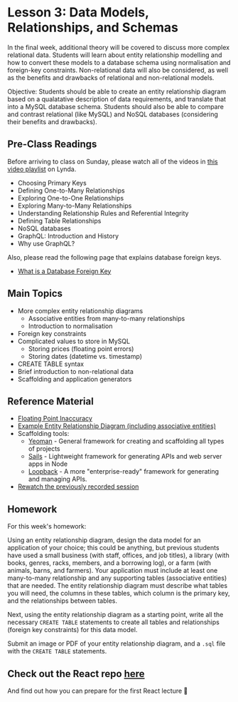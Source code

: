 # Lesson 3: Data Models, Relationships, and Schemas

In the final week, additional theory will be covered to discuss more complex relational data. Students will learn about entity relationship modelling and how to convert these models to a database schema using normalisation and foreign-key constraints. Non-relational data will also be considered, as well as the benefits and drawbacks of relational and non-relational models.

Objective: Students should be able to create an entity relationship diagram based on a qualatative description of data requirements, and translate that into a MySQL database schema. Students should also be able to compare and contrast relational (like MySQL) and NoSQL databases (considering their benefits and drawbacks).

## Pre-Class Readings

Before arriving to class on Sunday, please watch all of the videos in [this video playlist](https://www.lynda.com/SharedPlaylist/ae29ea2f495c432793abc220da47baa6) on Lynda.
- Choosing Primary Keys
- Defining One-to-Many Relationships
- Exploring One-to-One Relationships
- Exploring Many-to-Many Relationships
- Understanding Relationship Rules and Referential Integrity
- Defining Table Relationships
- NoSQL databases
- GraphQL: Introduction and History
- Why use GraphQL?

Also, please read the following page that explains database foreign keys.
- [What is a Database Foreign Key](http://databases.about.com/cs/specificproducts/g/foreignkey.htm)

## Main Topics

- More complex entity relationship diagrams
    - Associative entities from many-to-many relationships
    - Introduction to normalisation
- Foreign key constraints
- Complicated values to store in MySQL
    - Storing prices (floating point errors)
    - Storing dates (datetime vs. timestamp)
- CREATE TABLE syntax
- Brief introduction to non-relational data
- Scaffolding and application generators

## Reference Material

- [Floating Point Inaccuracy](http://stackoverflow.com/questions/2100490/floating-point-inaccuracy-examples#2100502)
- [Example Entity Relationship Diagram (including associative entities)](http://users.csc.calpoly.edu/~jdalbey/308/Lectures/HOWTO-ERD.html)
- Scaffolding tools:
    - [Yeoman](http://yeoman.io) - General framework for creating and scaffolding all types of projects
    - [Sails](http://sails.js) - Lightweight framework for generating APIs and web server apps in Node
    - [Loopback](http://loopback.io/) - A more "enterprise-ready" framework for generating and managing APIs.
- [Rewatch the previously recorded session](https://www.youtube.com/watch?v=ZNLhHUDj6jo)

## Homework

For this week's homework:

Using an entity relationship diagram, design the data model for an application of your choice; this could be anything, but previous students have used a small business (with staff, offices, and job titles), a library (with books, genres, racks, members, and a borrowing log), or a farm (with animals, barns, and farmers). Your application must include at least one many-to-many relationship and any supporting tables (associative entities) that are needed. The entity relationship diagram must describe what tables you will need, the columns in these tables, which column is the primary key, and the relationships between tables.

Next, using the entity relationship diagram as a starting point, write all the necessary `CREATE TABLE` statements to create all tables and relationships (foreign key constraints) for this data model.

Submit an image or PDF of your entity relationship diagram, and a `.sql` file with the `CREATE TABLE` statements.

## Check out the React repo [here](https://github.com/HackYourFuture/React)
And find out how you can prepare for the first React lecture :dancers: